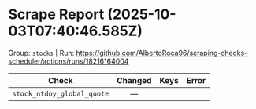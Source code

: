 # Scrape Report (2025-10-03T07:40:46.585Z)

Group: `stocks`  |  Run: https://github.com/AlbertoRoca96/scraping-checks-scheduler/actions/runs/18216164004

| Check | Changed | Keys | Error |
|---|:---:|:--|:--|
| `stock_ntdoy_global_quote` | — |  |  |

